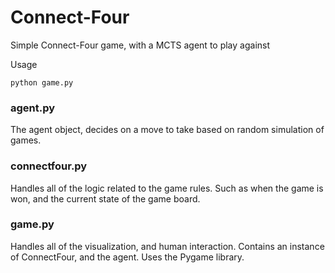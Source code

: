 # Connect-Four
Simple Connect-Four game, with a MCTS agent to play against

Usage
```
python game.py 
```


### agent.py

The agent object, decides on a move to take based on random simulation of games.

### connectfour.py

Handles all of the logic related to the game rules. Such as when the game is won, and the current state of the game board.

### game.py

Handles all of the visualization, and human interaction. Contains an instance of ConnectFour, and the agent. Uses the Pygame library.